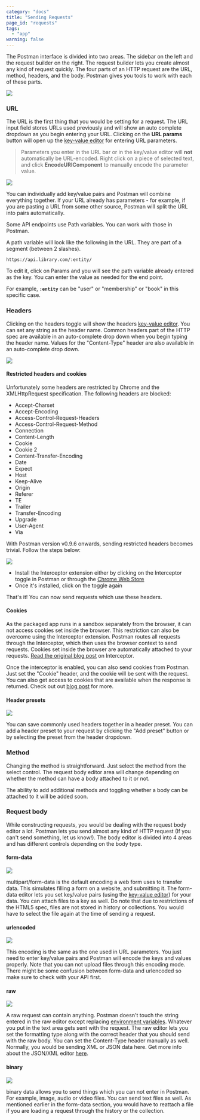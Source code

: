 ```yaml
---
category: "docs"
title: "Sending Requests"
page_id: "requests"
tags: 
  - "app"
warning: false
---
```


The Postman interface is divided into two areas. The sidebar on the left and the request builder on the right. The request builder lets you create almost any kind of request quickly. The four parts of an HTTP request are the URL, method, headers, and the body. Postman gives you tools to work with each of these parts.

[![](https://www.getpostman.com/img/v1/docs/thumbs/2.png)
][0]

### URL

The URL is the first thing that you would be setting for a request. The URL input field stores URLs used previously and will show an auto complete dropdown as you begin entering your URL.
Clicking on the **URL params** button will open up the [key-value editor][1] for entering URL parameters.

> Parameters you enter in the URL bar or in the key/value editor will **not** automatically be URL-encoded. Right click on a piece of selected text, and click **EncodeURIComponent** to manually encode the parameter value.

[![](https://www.getpostman.com/img/v1/docs/thumbs/3.png)
][2]

You can individually add key/value pairs and Postman will combine everything together. If your URL already has parameters - for example, if you are pasting a URL from some other source, Postman will split the URL into pairs automatically.

Some API endpoints use Path variables. You can work with those in Postman.

A path variable will look like the following in the URL. They are part of a segment (between 2 slashes).

`https://api.library.com/:entity/`

To edit it, click on Params and you will see the path variable already entered as the key. You can enter the value as needed for the end point.

For example, **`:entity`** can be "user" or "membership" or "book" in this specific case.   

### Headers

Clicking on the headers toggle will show the headers [key-value editor][1]. You can set any string as the header name. Common headers part of the HTTP spec are available in an auto-complete drop down when you begin typing the header name. Values for the "Content-Type" header are also available in an auto-complete drop down.

[![](https://www.getpostman.com/img/v1/docs/thumbs/4.png)
][3]

#### Restricted headers and cookies

Unfortunately some headers are restricted by Chrome and the XMLHttpRequest specification. The following headers are blocked:

* Accept-Charset
* Accept-Encoding
* Access-Control-Request-Headers
* Access-Control-Request-Method
* Connection
* Content-Length
* Cookie
* Cookie 2
* Content-Transfer-Encoding
* Date
* Expect
* Host
* Keep-Alive
* Origin
* Referer
* TE
* Trailer
* Transfer-Encoding
* Upgrade
* User-Agent
* Via

With Postman version v0.9.6 onwards, sending restricted headers becomes trivial. Follow the steps below:

[![](https://www.getpostman.com/img/v1/docs/thumbs/32.png)
][4]
  
  
* Install the Interceptor extension either by clicking on the Interceptor toggle in Postman or through the
[Chrome Web Store][5]
* Once it's installed, click on the toggle again

That's it! You can now send requests which use these headers.

#### Cookies

As the packaged app runs in a sandbox separately from the browser, it can not access cookies set inside the browser.
This restriction can also be overcome using the Interceptor extension. Postman routes all requests through the Interceptor,
which then uses the browser context to send requests. Cookies set inside the browser are automatically attached to your requests.
[Read the original blog post][6] on Interceptor.

Once the interceptor is enabled, you can also send cookies from Postman. Just set the "Cookie" header, and the cookie will be sent with the request. You can also get access to cookies that are available when the
response is returned. Check out out [blog post][7] for more.

#### Header presets

[![](https://www.getpostman.com/img/v1/docs/thumbs/6.png)
][8]

You can save commonly used headers together in a header preset. You can add a header preset to your request by clicking the "Add preset" button or by selecting the preset from the header dropdown.
  

### Method

Changing the method is straightforward. Just select the method from the select control. The request body editor area will change depending on whether the method can have a body attached to it or not.

The ability to add additional methods and toggling whether a body can be attached to it will be added soon.
  

### Request body

While constructing requests, you would be dealing with the request body editor a lot. Postman lets you send almost any kind of HTTP request (If you can't send something, let us know!). The body editor is divided into 4 areas and has different controls depending on the body type.

#### form-data

[![](https://www.getpostman.com/img/v1/docs/thumbs/10.png)
][9]

multipart/form-data is the default encoding a web form uses to transfer data. This simulates filling a form on a website, and submitting it.
The form-data editor lets you set key/value pairs (using the [key-value editor][1]) for your data. You can attach files to a key as well. Do note that due to restrictions of the HTML5 spec, files are not stored in history or collections. You would have to select the file again at the time of sending a request.

#### urlencoded

[![](https://www.getpostman.com/img/v1/docs/thumbs/7.png)
][10]

This encoding is the same as the one used in URL parameters. You just need to enter key/value pairs and Postman will encode the keys and values properly. Note that you can not upload files through this encoding mode. There might be some confusion between form-data and urlencoded so make sure to check with your API first.

#### raw

[![](https://www.getpostman.com/img/v1/docs/thumbs/8.png)
][11]

A raw request can contain anything. Postman doesn't touch the string entered in the raw editor except replacing [environment variables][12]. Whatever you put in the text area gets sent with the request. The raw editor lets you set the formatting type along with the correct header that you should send with the raw body. You can set the Content-Type header manually as well. Normally, you would be sending XML or JSON data here. Get more info about the JSON/XML editor [here][13].

#### binary

[![](https://www.getpostman.com/img/v1/docs/thumbs/9.png)
][14]

binary data allows you to send things which you can not enter in Postman. For example, image, audio or video files. You can send text files as well. As mentioned earlier in the form-data section, you would have to reattach a file if you are loading a request through the history or the collection.


[0]: https://www.getpostman.com/img/v1/docs/source/2.png
[1]: https://www.getpostman.com/docs/keyvalue_editor
[2]: https://www.getpostman.com/img/v1/docs/source/3.png
[3]: https://www.getpostman.com/img/v1/docs/source/4.png
[4]: https://www.getpostman.com/img/v1/docs/source/32.png
[5]: https://chrome.google.com/webstore/detail/postman-interceptor/aicmkgpgakddgnaphhhpliifpcfhicfo
[6]: http://blog.getpostman.com/index.php/2014/02/11/postman-v0-9-6-access-cookies-and-restricted-headers-plus-better-testing/
[7]: http://blog.getpostman.com/index.php/2014/11/28/using-the-interceptor-to-read-and-write-cookies/
[8]: https://www.getpostman.com/img/v1/docs/source/6.png
[9]: https://www.getpostman.com/img/v1/docs/source/10.png
[10]: https://www.getpostman.com/img/v1/docs/source/7.png
[11]: https://www.getpostman.com/img/v1/docs/source/8.png
[12]: https://www.getpostman.com/docs/environments
[13]: https://www.getpostman.com/docs/texteditor
[14]: https://www.getpostman.com/img/v1/docs/source/9.png

